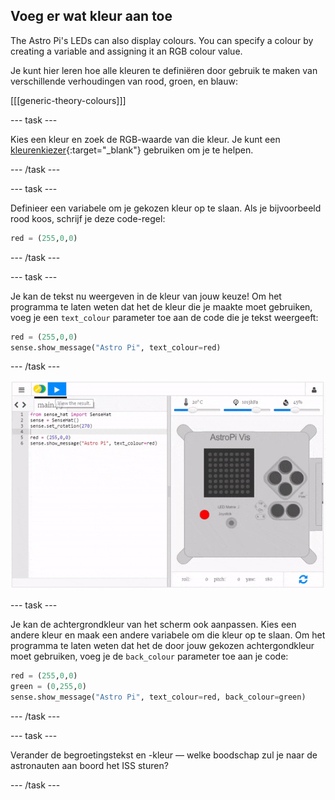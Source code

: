 ## Voeg er wat kleur aan toe

The Astro Pi's LEDs can also display colours. You can specify a colour by creating a variable and assigning it an RGB colour value.

Je kunt hier leren hoe alle kleuren te definiëren door gebruik te maken van verschillende verhoudingen van rood, groen, en blauw:

[[[generic-theory-colours]]]

--- task ---

Kies een kleur en zoek de RGB-waarde van die kleur. Je kunt een [kleurenkiezer](https://www.w3schools.com/colors/colors_rgb.asp){:target="_blank"} gebruiken om je te helpen.

--- /task ---

--- task ---

Definieer een variabele om je gekozen kleur op te slaan. Als je bijvoorbeeld rood koos, schrijf je deze code-regel:

```python
red = (255,0,0)
```

--- /task ---

--- task ---

Je kan de tekst nu weergeven in de kleur van jouw keuze! Om het programma te laten weten dat het de kleur die je maakte moet gebruiken, voeg je een `text_colour` parameter toe aan de code die je tekst weergeeft:

```python
red = (255,0,0)
sense.show_message("Astro Pi", text_colour=red)
```

--- /task ---

![toon de boodschap in kleur](images/show-message-color.gif)

--- task ---

Je kan de achtergrondkleur van het scherm ook aanpassen. Kies een andere kleur en maak een andere variabele om die kleur op te slaan. Om het programma te laten weten dat het de door jouw gekozen achtergondkleur moet gebruiken, voeg je de `back_colour` parameter toe aan je code:

```python
red = (255,0,0)
green = (0,255,0)
sense.show_message("Astro Pi", text_colour=red, back_colour=green)
```

--- /task ---

--- task ---

Verander de begroetingstekst en -kleur — welke boodschap zul je naar de astronauten aan boord het ISS sturen?

--- /task ---
